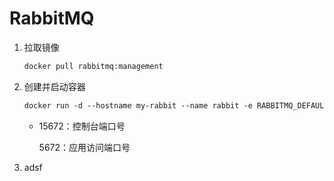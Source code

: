 # RabbitMQ

1. 拉取镜像

   ```dockerfile
   docker pull rabbitmq:management
   ```

2. 创建并启动容器

   ```dockerfile
   docker run -d --hostname my-rabbit --name rabbit -e RABBITMQ_DEFAULT_USER=admin -e RABBITMQ_DEFAULT_PASS=admin -p 15672:15672 -p 5672:5672 -p 25672:25672 -p 61613:61613 -p 1883:1883 rabbitmq:management
   ```

   *  15672：控制台端口号

      5672：应用访问端口号

3. adsf 